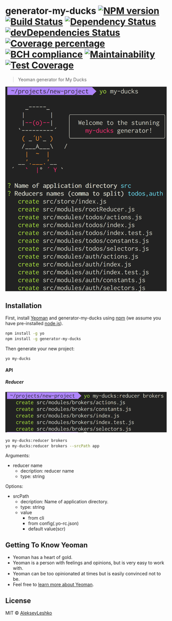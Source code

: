 # generator-my-ducks [![NPM version][npm-image]][npm-url] [![Build Status][travis-image]][travis-url] [![Dependency Status][daviddm-image]][daviddm-url] [![devDependencies Status][daviddm-dev-image]][daviddm-dev-url] [![Coverage percentage][coveralls-image]][coveralls-url] [![BCH compliance][bettercodehub-image]][bettercodehub-url] [![Maintainability][codeclimate-maintainability-image]][codeclimate-maintainability-url] [![Test Coverage][codeclimate-coverage-image]][codeclimate-coverage-url]

> Yeoman generator for My Ducks

![screenshot](docs/images/screenshot.png)

## Installation

First, install [Yeoman](http://yeoman.io) and generator-my-ducks using [npm](https://www.npmjs.com/) (we assume you have pre-installed [node.js](https://nodejs.org/)).

```bash
npm install -g yo
npm install -g generator-my-ducks
```

Then generate your new project:

```bash
yo my-ducks
```

#### API
##### Reducer
![screenshot](docs/images/screenshot-reducer.png)
```bash
yo my-ducks:reducer brokers
yo my-ducks:reducer brokers --srcPath app
```

Arguments:
- reducer name
  - decription: reducer name
  - type: string

Options:
- srcPath
  - decription: Name of application directory.
  - type: string
  - value
    - from cli
    - from config(.yo-rc.json)
    - default value(scr)




## Getting To Know Yeoman

 * Yeoman has a heart of gold.
 * Yeoman is a person with feelings and opinions, but is very easy to work with.
 * Yeoman can be too opinionated at times but is easily convinced not to be.
 * Feel free to [learn more about Yeoman](http://yeoman.io/).

## License

MIT © [AlekseyLeshko](https://github.com/AlekseyLeshko)


[npm-image]: https://badge.fury.io/js/generator-my-ducks.svg
[npm-url]: https://npmjs.org/package/generator-my-ducks
[travis-image]: https://travis-ci.org/my-brilliant-boilerplate/generator-my-ducks.svg?branch=master
[travis-url]: https://travis-ci.org/my-brilliant-boilerplate/generator-my-ducks
[daviddm-image]: https://david-dm.org/my-brilliant-boilerplate/generator-my-ducks.svg?theme=shields.io
[daviddm-url]: https://david-dm.org/my-brilliant-boilerplate/generator-my-ducks
[daviddm-dev-image]: https://david-dm.org/my-brilliant-boilerplate/generator-my-ducks/dev-status.svg
[daviddm-dev-url]: https://david-dm.org/my-brilliant-boilerplate/generator-my-ducks?type=dev
[coveralls-image]: https://coveralls.io/repos/my-brilliant-boilerplate/generator-my-ducks/badge.svg
[coveralls-url]: https://coveralls.io/r/my-brilliant-boilerplate/generator-my-ducks
[bettercodehub-image]: https://bettercodehub.com/edge/badge/my-brilliant-boilerplate/generator-my-ducks?branch=master
[bettercodehub-url]: https://bettercodehub.com/
[codeclimate-maintainability-image]: https://api.codeclimate.com/v1/badges/2eda01a3309277ed0161/maintainability
[codeclimate-maintainability-url]: https://codeclimate.com/github/my-brilliant-boilerplate/generator-my-ducks/maintainability
[codeclimate-coverage-image]: https://api.codeclimate.com/v1/badges/2eda01a3309277ed0161/test_coverage
[codeclimate-coverage-url]: https://codeclimate.com/github/my-brilliant-boilerplate/generator-my-ducks/test_coverage
